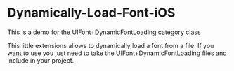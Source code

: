# Dynamically-Load-Font-iOS

This is a demo for the UIFont+DynamicFontLoading category class


This little extensions allows to dynamically load a font from a file.
If you want to use you just need to take the UIFont+DynamicFontLoading files and include in your project.

